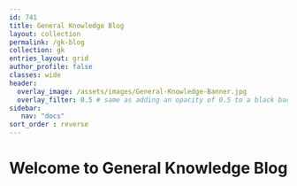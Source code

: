 ```yaml
---
id: 741    
title: General Knowledge Blog
layout: collection
permalink: /gk-blog
collection: gk
entries_layout: grid
author_profile: false
classes: wide
header:
  overlay_image: /assets/images/General-Knowledge-Banner.jpg
  overlay_filter: 0.5 # same as adding an opacity of 0.5 to a black background
sidebar:
   nav: "docs"
sort_order : reverse   
---
```


# Welcome to General Knowledge Blog




